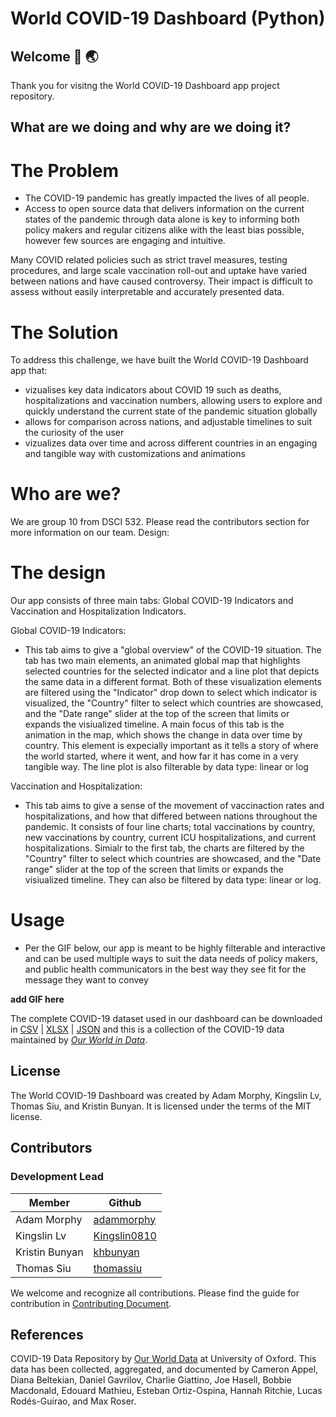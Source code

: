 # World COVID-19 Dashboard (Python)

## Welcome :microbe: :earth_asia:

Thank you for visitng the World COVID-19 Dashboard app project repository.

## What are we doing and why are we doing it?


# The Problem

- The COVID-19 pandemic has greatly impacted the lives of all people.
- Access to open source data that delivers information on the current states of the pandemic through data alone is key to informing both policy makers and regular citizens alike with the least bias possible, however few sources are engaging and intuitive.

Many COVID related policies such as strict travel measures, testing procedures, and large scale vaccination roll-out and uptake have varied between nations and have caused controversy. Their impact is difficult to assess without easily interpretable and accurately presented data.

# The Solution
To address this challenge, we have built the World COVID-19 Dashboard app that:
- vizualises key data indicators about COVID 19 such as deaths, hospitalizations and vaccination numbers, allowing users to explore and quickly understand the current state of the pandemic situation globally
- allows for comparison across nations, and adjustable timelines to suit the curiosity of the user
- vizualizes data over time and across different countries in an engaging and tangible way with customizations and animations

# Who are we?

We are group 10 from DSCI 532. Please read the contributors section for more information on our team.
Design:

# The design
Our app consists of three main tabs: Global COVID-19 Indicators and Vaccination and Hospitalization Indicators.

Global COVID-19 Indicators:
 - This tab aims to give a "global overview" of the COVID-19 situation. The tab has two main elements, an animated global map that highlights selected countries for the selected indicator and a line plot that depicts the same data in a different format. Both of these visualization elements are filtered using the "Indicator" drop down to select which indicator is visualized, the "Country" filter to select which countries are showcased, and the "Date range" slider at the top of the screen that limits or expands the visiualized timeline. A main focus of this tab is the animation in the map, which shows the change in data over time by country. This element is expecially important as it tells a story of where the world started, where it went, and how far it has come in a very tangible way. The line plot is also filterable by data type: linear or log

Vaccination and Hospitalization:
- This tab aims to give a sense of the movement of vaccinaction rates and hospitalizations, and how that differed between nations throughout the pandemic. It consists of four line charts; total vaccinations by country, new vaccinations by country, current ICU hospitalizations, and current hospitalizations. Simialr to the first tab, the charts are filtered by the "Country" filter to select which countries are showcased, and the "Date range" slider at the top of the screen that limits or expands the visiualized timeline. They can also be filtered by data type: linear or log.

# Usage
- Per the GIF below, our app is meant to be highly filterable and interactive and can be used multiple ways to suit the data needs of policy makers, and public health communicators in the best way they see fit for the message they want to convey


**add GIF here**




The complete COVID-19 dataset used in our dashboard can be downloaded in [CSV](https://covid.ourworldindata.org/data/owid-covid-data.csv) | [XLSX](https://covid.ourworldindata.org/data/owid-covid-data.xlsx) | [JSON](https://covid.ourworldindata.org/data/owid-covid-data.json) and this is a collection of the COVID-19 data maintained by [_Our World in Data_](https://ourworldindata.org/coronavirus).

## License

The World COVID-19 Dashboard was created by Adam Morphy, Kingslin Lv, Thomas Siu, and Kristin Bunyan. It is licensed under the terms of the MIT license.

## Contributors
### Development Lead

| Member        | Github                                            |
|---------------|---------------------------------------------------|
| Adam Morphy   | [adammorphy](https://github.com/adammorphy)       |
| Kingslin Lv   | [Kingslin0810](https://github.com/Kingslin0810)   |
| Kristin Bunyan| [khbunyan](https://github.com/khbunyan)           |
| Thomas Siu    | [thomassiu](https://github.com/thomassiu)         |

We welcome and recognize all contributions. Please find the guide for contribution in [Contributing Document](https://github.com/UBC-MDS/group10-worldcovid-dashpython/blob/main/CONTRIBUTING.md).

## References

COVID-19 Data Repository by [Our World Data](https://ourworldindata.org/coronavirus) at University of Oxford. This data has been collected, aggregated, and documented by Cameron Appel, Diana Beltekian, Daniel Gavrilov, Charlie Giattino, Joe Hasell, Bobbie Macdonald, Edouard Mathieu, Esteban Ortiz-Ospina, Hannah Ritchie, Lucas Rodés-Guirao, and Max Roser.
